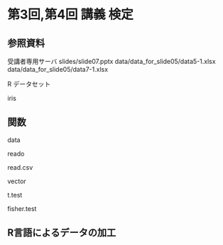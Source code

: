 # 第3回,第4回 講義  検定

## 参照資料

受講者専用サーバ
slides/slide07.pptx
data/data_for_slide05/data5-1.xlsx
data/data_for_slide05/data7-1.xlsx

R データセット

iris



## 関数
data

reado

read.csv

vector

t.test

fisher.test





## R言語によるデータの加工



~~~~



~~~~